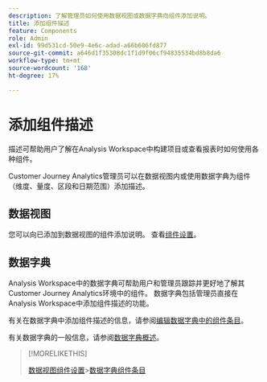 ```yaml
---
description: 了解管理员如何使用数据视图或数据字典向组件添加说明。
title: 添加组件描述
feature: Components
role: Admin
exl-id: 99d531cd-50e9-4e6c-adad-a66b606fd877
source-git-commit: a646d1f35308dc1f1d9f06cf94835534bd8b8da6
workflow-type: tm+mt
source-wordcount: '168'
ht-degree: 17%

---
```


# 添加组件描述

描述可帮助用户了解在Analysis Workspace中构建项目或查看报表时如何使用各种组件。

Customer Journey Analytics管理员可以在数据视图内或使用数据字典为组件（维度、量度、区段和日期范围）添加描述。

## 数据视图

您可以向已添加到数据视图的组件添加说明。 查看[组件设置](/help/data-views/component-settings/overview.md)。

## 数据字典

Analysis Workspace中的数据字典可帮助用户和管理员跟踪并更好地了解其Customer Journey Analytics环境中的组件。 数据字典包括管理员直接在Analysis Workspace中添加组件描述的功能。

有关在数据字典中添加组件描述的信息，请参阅[编辑数据字典中的组件条目](/help/components/data-dictionary/edit-entries-data-dictionary.md)。

有关数据字典的一般信息，请参阅[数据字典概述](/help/components/data-dictionary/data-dictionary-overview.md)。

>[!MORELIKETHIS]
>
>[数据视图组件设置](/help/data-views/component-settings/overview.md)
>&#x200B;>[数据字典组件条目](/help/components/data-dictionary/edit-entries-data-dictionary.md)
>
